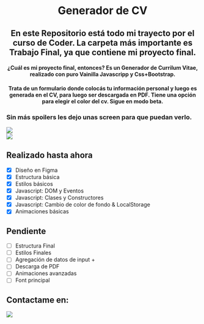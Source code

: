 <h1 align="center">Generador de CV</h1>

<h2 align="center">
En este Repositorio está todo mi trayecto por el curso de Coder. La carpeta más importante es <strong>Trabajo Final</strong>, ya que contiene mi proyecto final.
</h2>

<h4 align="center">
¿Cuál es mi proyecto final, entonces? 
Es un Generador de Currilum Vitae, realizado con puro Vainilla Javascripp y Css+Bootstrap.
</h4>

<h4 align="center">
Trata de un formulario donde colocás tu información personal y luego es generada en el CV, para luego ser descargada en PDF. Tiene una opción para elegir el color del cv. Sigue en modo beta.
</h4>

### Sin más spoilers les dejo unas screen para que puedan verlo.

<img align="center" justify="center" src="https://i.postimg.cc/Y9qC4Kx9/1.png" />

<br>

<img align="center" justify="center" src="https://i.postimg.cc/j5gdPg8h/2.png" />

## Realizado hasta ahora

- [x] Diseño en Figma
- [x] Estructura básica
- [x] Estilos básicos
- [x] Javascript: DOM y Eventos
- [x] Javascript: Clases y Constructores
- [x] Javascript: Cambio de color de fondo & LocalStorage 
- [x] Animaciones básicas

## Pendiente
- [ ] Estructura Final
- [ ] Estilos Finales
- [ ] Agregación de datos de input +
- [ ] Descarga de PDF
- [ ] Animaciones avanzadas
- [ ] Font principal

## Contactame en:

<a target="_blank" href="https://www.linkedin.com/in/torresmessenzani/">
<img src="https://img.shields.io/badge/LinkedIn-0077B5?style=for-the-badge&logo=linkedin&logoColor=white" /></a>

